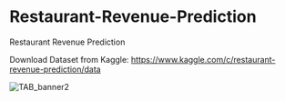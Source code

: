 # Restaurant-Revenue-Prediction
Restaurant Revenue Prediction

Download Dataset from Kaggle: https://www.kaggle.com/c/restaurant-revenue-prediction/data

![TAB_banner2](https://user-images.githubusercontent.com/39985800/152760731-28b5f944-b5a0-45a8-ae65-8d7f4bb9611f.png)



